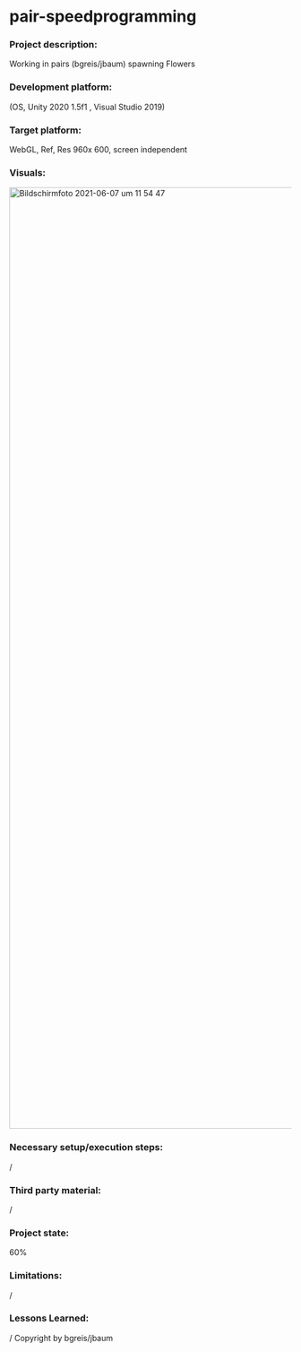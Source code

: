 # pair-speedprogramming

### Project description: 
Working in pairs (bgreis/jbaum) 
spawning Flowers

### Development platform: 
(OS, Unity 2020 1.5f1 , Visual Studio 2019)

### Target platform: 
WebGL, Ref, Res 960x 600, screen independent 

### Visuals: 
<img width="1680" alt="Bildschirmfoto 2021-06-07 um 11 54 47" src="https://user-images.githubusercontent.com/72389948/120997198-4a89f680-c787-11eb-8f0c-79b5a48931d5.png">

### Necessary setup/execution steps: 
/

### Third party material: 
/

### Project state: 
60%

### Limitations: 
/
### Lessons Learned: 
/
Copyright by bgreis/jbaum
